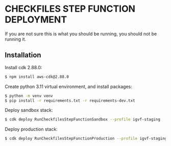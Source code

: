 # CHECKFILES STEP FUNCTION DEPLOYMENT

If you are not sure this is what you should be running, you should not be running it.


## Installation

Install cdk 2.88.0:

```bash
$ npm install aws-cdk@2.88.0
```

Create python 3.11 virtual environment, and install packages:

```bash
$ python -m venv venv
$ pip install -r requirements.txt -r requirements-dev.txt
```

Deploy sandbox stack:

```bash
$ cdk deploy RunCheckfilesStepFunctionSandbox --profile igvf-staging
```

Deploy production stack:

```bash
$ cdk deploy RunCheckfilesStepFunctionProduction --profile igvf-staging
```

